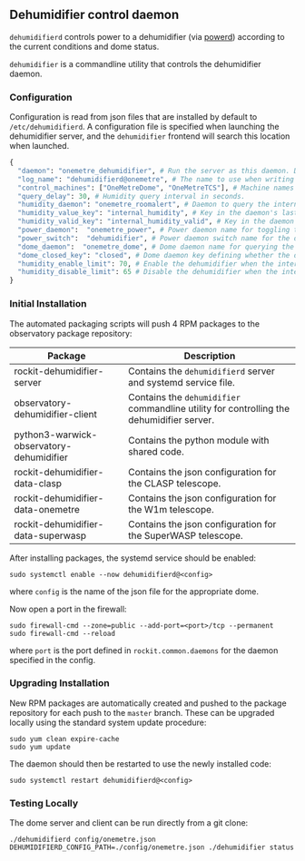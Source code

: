 ## Dehumidifier control daemon 

`dehumidifierd` controls power to a dehumidifier (via [powerd](https://github.com/rockit-astro/powerd)) according to the current conditions and dome status.

`dehumidifier` is a commandline utility that controls the dehumidifier daemon.


### Configuration

Configuration is read from json files that are installed by default to `/etc/dehumidifierd`.
A configuration file is specified when launching the dehumidifier server, and the `dehumidifier` frontend will search this location when launched.

```python
{
  "daemon": "onemetre_dehumidifier", # Run the server as this daemon. Daemon types are registered in `rockit.common.daemons`.
  "log_name": "dehumidifierd@onemetre", # The name to use when writing messages to the observatory log.
  "control_machines": ["OneMetreDome", "OneMetreTCS"], # Machine names that are allowed to control (rather than just query) state. Machine names are registered in `rockit.common.IP`.
  "query_delay": 30, # Humidity query interval in seconds.
  "humidity_daemon": "onemetre_roomalert", # Daemon to query the internal humidity from.
  "humidity_value_key": "internal_humidity", # Key in the daemon's last_measurement dictionary.
  "humidity_valid_key": "internal_humidity_valid", # Key in the daemon's last_measurement dictionary.
  "power_daemon":  "onemetre_power", # Power daemon name for toggling the dehumidifier on and off.
  "power_switch":  "dehumidifier", # Power daemon switch name for the dehumidifier.
  "dome_daemon":  "onemetre_dome", # Dome daemon name for querying the dome state.
  "dome_closed_key": "closed", # Dome daemon key defining whether the dome is closed.
  "humidity_enable_limit": 70, # Enable the dehumidifier when the internal humidity rises above this value.
  "humidity_disable_limit": 65 # Disable the dehumidifier when the internal humidity drops below this value.
}
```

### Initial Installation

The automated packaging scripts will push 4 RPM packages to the observatory package repository:

| Package                                  | Description                                                                              |
|------------------------------------------|------------------------------------------------------------------------------------------|
| rockit-dehumidifier-server               | Contains the `dehumidifierd` server and systemd service file.                            |
| observatory-dehumidifier-client          | Contains the `dehumidifier` commandline utility for controlling the dehumidifier server. |
| python3-warwick-observatory-dehumidifier | Contains the python module with shared code.                                             |
| rockit-dehumidifier-data-clasp           | Contains the json configuration for the CLASP telescope.                                 |
| rockit-dehumidifier-data-onemetre        | Contains the json configuration for the W1m telescope.                                   |
| rockit-dehumidifier-data-superwasp       | Contains the json configuration for the SuperWASP telescope.                             |

After installing packages, the systemd service should be enabled:

```
sudo systemctl enable --now dehumidifierd@<config>
```

where `config` is the name of the json file for the appropriate dome.

Now open a port in the firewall:
```
sudo firewall-cmd --zone=public --add-port=<port>/tcp --permanent
sudo firewall-cmd --reload
```
where `port` is the port defined in `rockit.common.daemons` for the daemon specified in the config.

### Upgrading Installation

New RPM packages are automatically created and pushed to the package repository for each push to the `master` branch.
These can be upgraded locally using the standard system update procedure:
```
sudo yum clean expire-cache
sudo yum update
```

The daemon should then be restarted to use the newly installed code:
```
sudo systemctl restart dehumidifierd@<config>
```

### Testing Locally

The dome server and client can be run directly from a git clone:
```
./dehumidifierd config/onemetre.json
DEHUMIDIFIERD_CONFIG_PATH=./config/onemetre.json ./dehumidifier status
```
